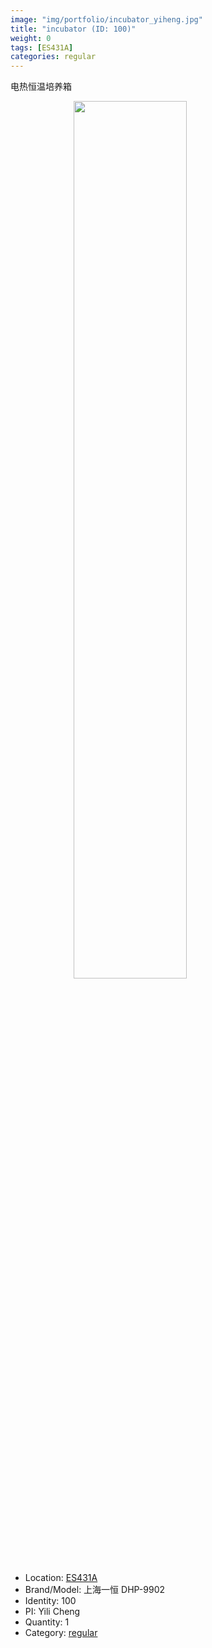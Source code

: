 ```yaml
---
image: "img/portfolio/incubator_yiheng.jpg"
title: "incubator (ID: 100)"
weight: 0
tags: [ES431A]
categories: regular
---
```


电热恒温培养箱

<!--more-->

<img src="../../img/portfolio/incubator_yiheng.jpg" width="60%" style="display: block; margin: auto;">

- Location: [ES431A](../../tags/es431a)
- Brand/Model: 上海一恒 DHP-9902
- Identity: 100
- PI: Yili Cheng
- Quantity: 1
- Category: [regular](../../categories/regular)






